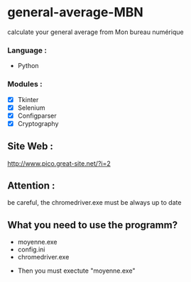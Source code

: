 # general-average-MBN
calculate your general average from Mon bureau numérique

### Language : 
* Python 

### Modules :
- [x] Tkinter
- [x] Selenium 
- [x] Configparser 
- [x] Cryptography

## Site Web : 
http://www.pico.great-site.net/?i=2

## Attention : 
be careful, the chromedriver.exe must be always up to date

## What you need to use the programm? 
* moyenne.exe
* config.ini
* chromedriver.exe
- Then you must exectute "moyenne.exe"